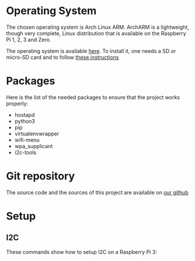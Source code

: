 # Operating System

The chosen operating system is Arch Linux ARM.
ArchARM is a lightweight, though very complete, Linux distribution that is
available on the Raspberry Pi 1, 2, 3 and Zero.

The operating system is available [here](https://archlinuxarm.org/).
To install it, one needs a SD or micro-SD card and to follow [these
instructions](https://archlinuxarm.org/platforms/armv8/broadcom/raspberry-pi-3#installation)

# Packages

Here is the list of the needed packages to ensure that the project works
properly:

* hostapd
* python3
* pip
* virtualenvwrapper
* wifi-menu
* wpa_supplicant
* i2c-tools

# Git repository

The source code and the sources of this project are available on
[our github](https://github.com/Hutchby/Cheaposity)

# Setup

## I2C

These commands show how to setup I2C on a Raspberry Pi 3:

